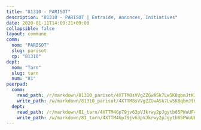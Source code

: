 ```yaml
---
title: "81310 - PARISOT"
description: "81310 - PARISOT | Entraide, Annonces, Initiatives"
date: 2020-01-11T14:09:21+09:00
collapsible: false
layout: commune
comm:
  nom: "PARISOT"
  slug: parisot
  cp: "81310"
dept:
  nom: "Tarn"
  slug: tarn
  num: "81"
peerpad:
  comm:
    read_path: /r/markdown/81310_parisot/4XTTM8sVVgZZGwASk7Lw5K8qbmJtKJCqTrg7xpDNmBDqFKZAk
    write_path: /w/markdown/81310_parisot/4XTTM8sVVgZZGwASk7Lw5K8qbmJtKJCqTrg7xpDNmBDqFKZAk-K3TgUiseNYbWWzcNi5v8DcjprcrwhV9vJ3NcDPfdmZ8vghEXKtwJw9mvdF6m4Gr9quL3dmP5cZaH1G8fb5EMhQK2BAUE3YvNrXipctdRrXmMvTPu9SUcDFg9P2jvb9Nk6HUYHNH2
  dept:
    read_path: /r/markdown/81_tarn/4XTTM4Gp79jv63pVJkrwy2pJgytb85PWuUF46qZV3RNcf9bTY
    write_path: /w/markdown/81_tarn/4XTTM4Gp79jv63pVJkrwy2pJgytb85PWuUF46qZV3RNcf9bTY-K3TgUQULAfYZTaNEYQn663imu6tLJ5XUSYV3bG6y2QwZHe2hiw5KiHgnyL8wpzhjjRKSLQVjHCuMHvPTtVgD4tm7BFQTVwqLNiZgb8d93Riu34VNq5t6eFocUS5Ezct8i9MJtUHQ
---
```


